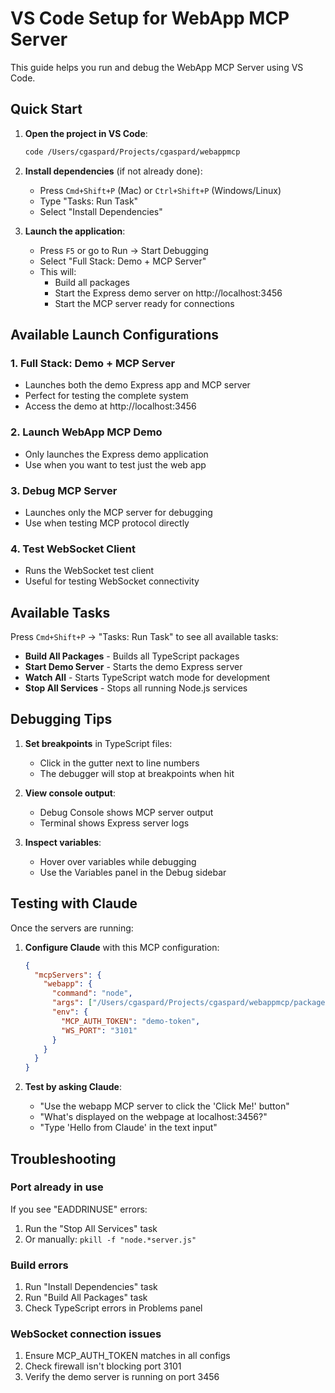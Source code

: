 # VS Code Setup for WebApp MCP Server

This guide helps you run and debug the WebApp MCP Server using VS Code.

## Quick Start

1. **Open the project in VS Code**:
   ```bash
   code /Users/cgaspard/Projects/cgaspard/webappmcp
   ```

2. **Install dependencies** (if not already done):
   - Press `Cmd+Shift+P` (Mac) or `Ctrl+Shift+P` (Windows/Linux)
   - Type "Tasks: Run Task"
   - Select "Install Dependencies"

3. **Launch the application**:
   - Press `F5` or go to Run → Start Debugging
   - Select "Full Stack: Demo + MCP Server"
   - This will:
     - Build all packages
     - Start the Express demo server on http://localhost:3456
     - Start the MCP server ready for connections

## Available Launch Configurations

### 1. Full Stack: Demo + MCP Server
- Launches both the demo Express app and MCP server
- Perfect for testing the complete system
- Access the demo at http://localhost:3456

### 2. Launch WebApp MCP Demo
- Only launches the Express demo application
- Use when you want to test just the web app

### 3. Debug MCP Server
- Launches only the MCP server for debugging
- Use when testing MCP protocol directly

### 4. Test WebSocket Client
- Runs the WebSocket test client
- Useful for testing WebSocket connectivity

## Available Tasks

Press `Cmd+Shift+P` → "Tasks: Run Task" to see all available tasks:

- **Build All Packages** - Builds all TypeScript packages
- **Start Demo Server** - Starts the demo Express server
- **Watch All** - Starts TypeScript watch mode for development
- **Stop All Services** - Stops all running Node.js services

## Debugging Tips

1. **Set breakpoints** in TypeScript files:
   - Click in the gutter next to line numbers
   - The debugger will stop at breakpoints when hit

2. **View console output**:
   - Debug Console shows MCP server output
   - Terminal shows Express server logs

3. **Inspect variables**:
   - Hover over variables while debugging
   - Use the Variables panel in the Debug sidebar

## Testing with Claude

Once the servers are running:

1. **Configure Claude** with this MCP configuration:
   ```json
   {
     "mcpServers": {
       "webapp": {
         "command": "node",
         "args": ["/Users/cgaspard/Projects/cgaspard/webappmcp/packages/server/dist/index.js"],
         "env": {
           "MCP_AUTH_TOKEN": "demo-token",
           "WS_PORT": "3101"
         }
       }
     }
   }
   ```

2. **Test by asking Claude**:
   - "Use the webapp MCP server to click the 'Click Me!' button"
   - "What's displayed on the webpage at localhost:3456?"
   - "Type 'Hello from Claude' in the text input"

## Troubleshooting

### Port already in use
If you see "EADDRINUSE" errors:
1. Run the "Stop All Services" task
2. Or manually: `pkill -f "node.*server.js"`

### Build errors
1. Run "Install Dependencies" task
2. Run "Build All Packages" task
3. Check TypeScript errors in Problems panel

### WebSocket connection issues
1. Ensure MCP_AUTH_TOKEN matches in all configs
2. Check firewall isn't blocking port 3101
3. Verify the demo server is running on port 3456
